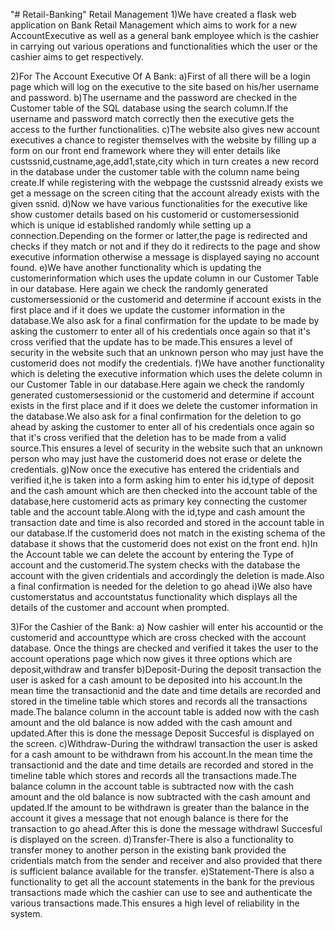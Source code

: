 "# Retail-Banking" 
                      Retail Management
1)We have created a flask web application on Bank Retail Management which aims to work for a new AccountExecutive as well as a general bank employee which is the cashier in carrying out various operations and functionalities which the user or the cashier aims to get respectively.
 
2)For The Account Executive Of A Bank:
a)First of all there will be a login page which will log on the executive to the site based on his/her username and password.
b)The username and the password are checked in the Customer table of the SQL database using the search column.If the username and password match correctly then the executive gets the access to the further functionalities.
c)The website also gives new account executives a chance to register themselves with the website by filling up a form on our front end framework where they will enter details like custssnid,custname,age,add1,state,city which in turn creates a new record in the database under the customer table with the column name being create.If while registering with the webpage the custssnid already exists we get a message on the screen citing that the account already exists with the given ssnid.
d)Now we have various functionalities for the executive like show customer details based on his customerid or customersessionid which is unique id established randomly while setting up a connection.Depending on the former or latter,the page is redirected and checks if they match or not and if they do it redirects to the page and show executive information otherwise a message is displayed saying no account found.
e)We have another functionality which is updating the customerinformation which uses the update column in our Customer Table in our database. Here again we check the randomly generated customersessionid or the customerid and determine if account exists in the first place and if it does we update the customer information in the database.We also ask for a final confirmation for the update to be made by asking the customerr to enter all of his credentials once again so that it's cross verified that the update has to be made.This ensures a level of security in the website such that an unknown person who may just have the customerid does not modify the credentials.
f)We have another functionality which is deleting the executive information which uses the delete column in our Customer Table in our database.Here again we check the randomly generated customersessionid or the customerid and determine if account exists in the first place and if it does we delete the customer information in the database.We also ask for a final confirmation for the deletion to go ahead by asking the customer to enter all of his credentials once again so that it's cross verified that the deletion has to be made from a valid source.This ensures a level of security in the website such that an unknown person who may just have the customerid does not erase or delete the credentials.
g)Now once the executive has entered the cridentials and verified it,he is taken into a form asking him to enter his id,type of deposit and the cash amount which are then checked into the account table of the database,here customerid acts as primary key connecting the customer table and the account table.Along with the id,type and cash amount the transaction date and time is also recorded and stored in the account table in our database.If the customerid does not match in the existing schema of the database it shows that the customerid does not exist on the front end.
h)In the Account table we can delete the account by entering the Type of account and the customerid.The system checks with the database the account with the given cridentials and accordingly the deletion is made.Also a final confirmation is needed for the deletion to go ahead
i)We also have customerstatus and accountstatus functionality which displays all the details of the customer and account when prompted.

3)For the Cashier of the Bank:
a) Now cashier will enter his accountid or the customerid and accounttype which are cross checked with the account database. Once the things are checked and verified it takes the user to the account operations page which now gives it three options which are deposit,withdraw and transfer 
b)Deposit-During the deposit transaction the user is asked for a cash amount to be deposited into his account.In the mean time the transactionid and the date and time details are recorded and stored in the timeline table which stores and records all the transactions made.The balance column in the account table is added now with the cash amount and the old balance is now
added with the cash amount and updated.After this is done the message Deposit Succesful is displayed on the screen.
c)Withdraw-During the withdrawl transaction the user is asked for a cash amount to be withdrawn from his account.In the mean time the transactionid and the date and time details are recorded and stored in the timeline table which stores and records all the transactions made.The balance column in the account table is subtracted now with the cash amount and the old balance is now subtracted with the cash amount and updated.If the amount to be withdrawn is greater than the balance in the account it gives a message that not enough balance is there for the transaction to go ahead.After this is done the message withdrawl Succesful is displayed on the screen.
d)Transfer-There is also a functionality to transfer money to another person in the existing bank provided the cridentials match from the sender and receiver and also provided that there is sufficient balance available for the transfer.
e)Statement-There is also a functionality to get all the account statements in the bank for the previous transactions made which the cashier can use to see and authenticate the various transactions made.This ensures a high level of reliability in the system.


